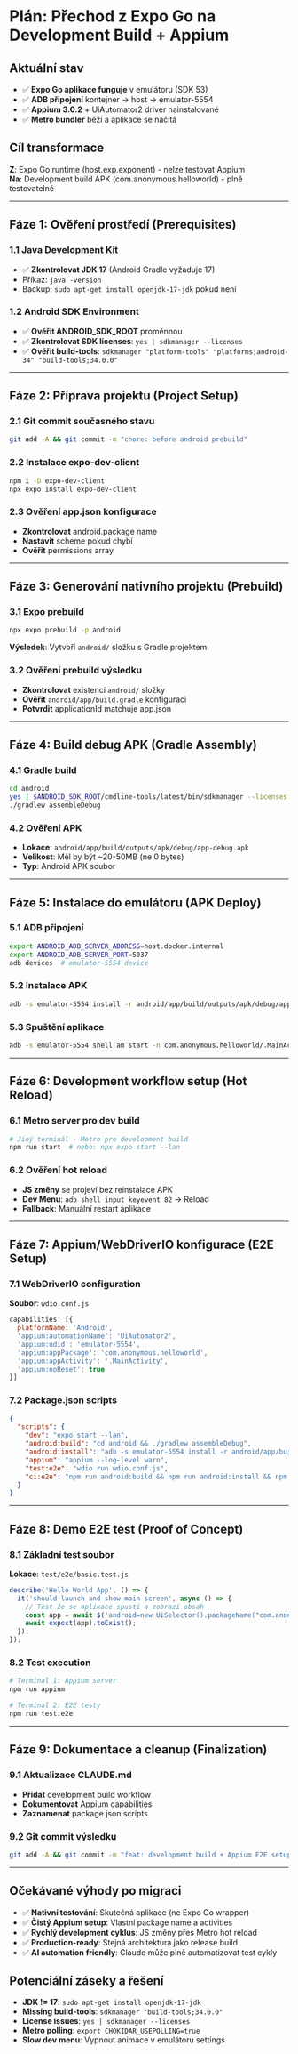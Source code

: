 # Plán: Přechod z Expo Go na Development Build + Appium

## Aktuální stav
- ✅ **Expo Go aplikace funguje** v emulátoru (SDK 53)
- ✅ **ADB připojení** kontejner → host → emulator-5554
- ✅ **Appium 3.0.2** + UiAutomator2 driver nainstalované
- ✅ **Metro bundler** běží a aplikace se načítá

## Cíl transformace
**Z**: Expo Go runtime (host.exp.exponent) - nelze testovat Appium  
**Na**: Development build APK (com.anonymous.helloworld) - plně testovatelné

---

## Fáze 1: Ověření prostředí (Prerequisites)
### 1.1 Java Development Kit
- ✅ **Zkontrolovat JDK 17** (Android Gradle vyžaduje 17)
- Příkaz: `java -version`
- Backup: `sudo apt-get install openjdk-17-jdk` pokud není

### 1.2 Android SDK Environment  
- ✅ **Ověřit ANDROID_SDK_ROOT** proměnnou
- ✅ **Zkontrolovat SDK licenses**: `yes | sdkmanager --licenses`
- ✅ **Ověřit build-tools**: `sdkmanager "platform-tools" "platforms;android-34" "build-tools;34.0.0"`

---

## Fáze 2: Příprava projektu (Project Setup)
### 2.1 Git commit současného stavu
```bash
git add -A && git commit -m "chore: before android prebuild"
```

### 2.2 Instalace expo-dev-client
```bash
npm i -D expo-dev-client
npx expo install expo-dev-client
```

### 2.3 Ověření app.json konfigurace
- **Zkontrolovat** android.package name
- **Nastavit** scheme pokud chybí
- **Ověřit** permissions array

---

## Fáze 3: Generování nativního projektu (Prebuild)
### 3.1 Expo prebuild
```bash
npx expo prebuild -p android
```
**Výsledek**: Vytvoří `android/` složku s Gradle projektem

### 3.2 Ověření prebuild výsledku
- **Zkontrolovat** existenci `android/` složky
- **Ověřit** `android/app/build.gradle` konfiguraci
- **Potvrdit** applicationId matchuje app.json

---

## Fáze 4: Build debug APK (Gradle Assembly)
### 4.1 Gradle build
```bash
cd android
yes | $ANDROID_SDK_ROOT/cmdline-tools/latest/bin/sdkmanager --licenses
./gradlew assembleDebug
```

### 4.2 Ověření APK
- **Lokace**: `android/app/build/outputs/apk/debug/app-debug.apk`
- **Velikost**: Měl by být ~20-50MB (ne 0 bytes)
- **Typ**: Android APK soubor

---

## Fáze 5: Instalace do emulátoru (APK Deploy)
### 5.1 ADB připojení
```bash
export ANDROID_ADB_SERVER_ADDRESS=host.docker.internal  
export ANDROID_ADB_SERVER_PORT=5037
adb devices  # emulator-5554 device
```

### 5.2 Instalace APK
```bash
adb -s emulator-5554 install -r android/app/build/outputs/apk/debug/app-debug.apk
```

### 5.3 Spuštění aplikace
```bash
adb -s emulator-5554 shell am start -n com.anonymous.helloworld/.MainActivity
```

---

## Fáze 6: Development workflow setup (Hot Reload)
### 6.1 Metro server pro dev build
```bash
# Jiný terminál - Metro pro development build
npm run start  # nebo: npx expo start --lan
```

### 6.2 Ověření hot reload
- **JS změny** se projeví bez reinstalace APK
- **Dev Menu**: `adb shell input keyevent 82` → Reload
- **Fallback**: Manuální restart aplikace

---

## Fáze 7: Appium/WebDriverIO konfigurace (E2E Setup)
### 7.1 WebDriverIO configuration
**Soubor**: `wdio.conf.js`
```javascript
capabilities: [{
  platformName: 'Android',
  'appium:automationName': 'UiAutomator2', 
  'appium:udid': 'emulator-5554',
  'appium:appPackage': 'com.anonymous.helloworld',
  'appium:appActivity': '.MainActivity',
  'appium:noReset': true
}]
```

### 7.2 Package.json scripts
```json
{
  "scripts": {
    "dev": "expo start --lan",
    "android:build": "cd android && ./gradlew assembleDebug", 
    "android:install": "adb -s emulator-5554 install -r android/app/build/outputs/apk/debug/app-debug.apk",
    "appium": "appium --log-level warn",
    "test:e2e": "wdio run wdio.conf.js",
    "ci:e2e": "npm run android:build && npm run android:install && npm run test:e2e"
  }
}
```

---

## Fáze 8: Demo E2E test (Proof of Concept)
### 8.1 Základní test soubor
**Lokace**: `test/e2e/basic.test.js`
```javascript
describe('Hello World App', () => {
  it('should launch and show main screen', async () => {
    // Test že se aplikace spustí a zobrazí obsah
    const app = await $('android=new UiSelector().packageName("com.anonymous.helloworld")');
    await expect(app).toExist();
  });
});
```

### 8.2 Test execution
```bash
# Terminal 1: Appium server
npm run appium

# Terminal 2: E2E testy
npm run test:e2e
```

---

## Fáze 9: Dokumentace a cleanup (Finalization)
### 9.1 Aktualizace CLAUDE.md
- **Přidat** development build workflow
- **Dokumentovat** Appium capabilities  
- **Zaznamenat** package.json scripts

### 9.2 Git commit výsledku
```bash
git add -A && git commit -m "feat: development build + Appium E2E setup"
```

---

## Očekávané výhody po migraci
- ✅ **Nativní testování**: Skutečná aplikace (ne Expo Go wrapper)
- ✅ **Čistý Appium setup**: Vlastní package name a activities
- ✅ **Rychlý development cyklus**: JS změny přes Metro hot reload
- ✅ **Production-ready**: Stejná architektura jako release build
- ✅ **AI automation friendly**: Claude může plně automatizovat test cykly

## Potenciální záseky a řešení
- **JDK != 17**: `sudo apt-get install openjdk-17-jdk`
- **Missing build-tools**: `sdkmanager "build-tools;34.0.0"`
- **License issues**: `yes | sdkmanager --licenses`
- **Metro polling**: `export CHOKIDAR_USEPOLLING=true`
- **Slow dev menu**: Vypnout animace v emulátoru settings